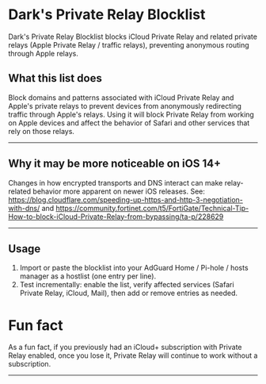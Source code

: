 # Dark's Private Relay Blocklist

Dark's Private Relay Blocklist blocks iCloud Private Relay and related private relays (Apple Private Relay / traffic relays), preventing anonymous routing through Apple relays.

## What this list does
Block domains and patterns associated with iCloud Private Relay and Apple's private relays to prevent devices from anonymously redirecting traffic through Apple's relays. Using it will block Private Relay from working on Apple devices and affect the behavior of Safari and other services that rely on those relays. 

---

## Why it may be more noticeable on iOS 14+
Changes in how encrypted transports and DNS interact can make relay-related behavior more apparent on newer iOS releases. See: https://blog.cloudflare.com/speeding-up-https-and-http-3-negotiation-with-dns/ and https://community.fortinet.com/t5/FortiGate/Technical-Tip-How-to-block-iCloud-Private-Relay-from-bypassing/ta-p/228629

---

## Usage
1. Import or paste the blocklist into your AdGuard Home / Pi-hole / hosts manager as a hostlist (one entry per line).  
2. Test incrementally: enable the list, verify affected services (Safari Private Relay, iCloud, Mail), then add or remove entries as needed.  

# Fun fact
As a fun fact, if you previously had an iCloud+ subscription with Private Relay enabled, once you lose it, Private Relay will continue to work without a subscription.

---
